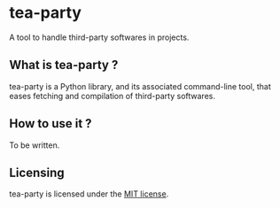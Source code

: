 tea-party
=========

A tool to handle third-party softwares in projects.

What is tea-party ?
-------------------

tea-party is a Python library, and its associated command-line tool, that eases fetching and compilation of third-party softwares.

How to use it ?
---------------

To be written.

Licensing
---------

tea-party is licensed under the [MIT license](http://opensource.org/licenses/MIT).
